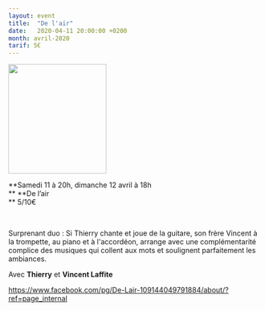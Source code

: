 ```yaml
---
layout: event
title:  "De l'air"
date:   2020-04-11 20:00:00 +0200
month: avril-2020
tarif: 5€
---
```

[<img class=" wp-image-7694 alignleft" src="http://localhost/wpagendarts/wp-content/uploads/2020/01/de-lair.jpg?w=300" alt="" width="195" height="218" />](http://localhost/wpagendarts/wp-content/uploads/2020/01/de-lair.jpg)

**Samedi 11 à 20h, dimanche 12 avril à 18h  
** **De l’air  
** <span style="font-weight:400;">5/10€</span>

&nbsp;

<span style="font-weight:400;">Surprenant duo : Si Thierry chante et joue de la guitare, son frère Vincent à la trompette, au piano et à l'accordéon, arrange avec une complémentarité complice des musiques qui collent aux mots et soulignent parfaitement les ambiances.</span>

<span style="font-weight:400;">Avec <strong>Thierry</strong> et <strong>Vincent Laffite</strong></span>

[<span style="font-weight:400;">https://www.facebook.com/pg/De-Lair-109144049791884/about/?ref=page_internal</span>](https://www.facebook.com/pg/De-Lair-109144049791884/about/?ref=page_internal)